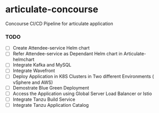 # articulate-concourse
Concourse CI/CD Pipeline for articulate application

### TODO

- [ ] Create Attendee-service Helm chart
- [ ] Refer Attendee-service as Dependant Helm chart in Articulate-helmchart
- [ ] Integrate Kafka and MySQL
- [ ] Integrate Wavefront
- [ ] Deploy Application in K8S Clusters in Two different Environments ( vSphere and AWS)
- [ ] Demostrate Blue Green Deployment
- [ ] Access the Application using Global Server Load Balancer or Istio
- [ ] Integrate Tanzu Build Service
- [ ] Integrate Tanzu Application Catalog 